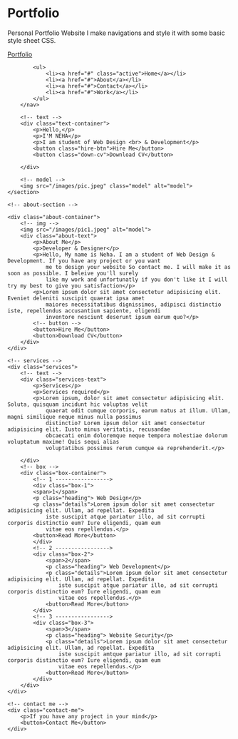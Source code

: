 # Portfolio
Personal Portfolio Website
I make navigations and style it with some basic style sheet CSS.

<!DOCTYPE html>
<html lang="en">

<head>
    <meta charset="UTF-8">
    <meta http-equiv="X-UA-Compatible" content="IE=edge">
    <meta name="viewport" content="width=device-width, initial-scale=1.0">
    <title>Document</title>
    <link rel="stylesheet" href="style.css">
</head>

<body>
    <section>
        <!-- navigation  ------------->
        <nav>
            <!-- logo -->
            <a href="#" class="logo"> Portfolio</a>
            <!-- menu -->

            <ul>
                <li><a href="#" class="active">Home</a></li>
                <li><a href="#">About</a></li>
                <li><a href="#">Contact</a></li>
                <li><a href="#">Work</a></li>
            </ul>
        </nav>

        <!-- text -->
        <div class="text-container">
            <p>Hello,</p>
            <p>I'M NEHA</p>
            <p>I am student of Web Design <br> & Development</p>
            <button class="hire-btn">Hire Me</button>
            <button class="down-cv">Download CV</button>

        </div>

        <!-- model -->
        <img src="/images/pic.jpeg" class="model" alt="model">
    </section>

    <!-- about-section -->

    <div class="about-container">
        <!-- img -->
        <img src="/images/pic1.jpeg" alt="model">
        <div class="about-text">
            <p>About Me</p>
            <p>Developer & Designer</p>
            <p>Hello, My name is Neha. I am a student of Web Design & Development. If you have any project or you want
                me to design your website So contact me. I will make it as soon as possible. I beleive you'll surely
                like my work and unfortunatly if you don't like it I will try my best to give you satisfaction</p>
            <p>Lorem ipsum dolor sit amet consectetur adipisicing elit. Eveniet deleniti suscipit quaerat ipsa amet
                maiores necessitatibus dignissimos, adipisci distinctio iste, repellendus accusantium sapiente, eligendi
                inventore nesciunt deserunt ipsum earum quo?</p>
            <!-- button -->
            <button>Hire Me</button>
            <button>Download CV</button>
        </div>
    </div>

    <!-- services -->
    <div class="services">
        <!-- text -->
        <div class="services-text">
            <p>Services</p>
            <p>Services required</p>
            <p>Lorem ipsum, dolor sit amet consectetur adipisicing elit. Soluta, quisquam incidunt hic voluptas velit
                quaerat odit cumque corporis, earum natus at illum. Ullam, magni similique neque minus nulla possimus
                distinctio? Lorem ipsum dolor sit amet consectetur adipisicing elit. Iusto minus veritatis, recusandae
                obcaecati enim doloremque neque tempora molestiae dolorum voluptatum maxime! Quis sequi alias
                voluptatibus possimus rerum cumque ea reprehenderit.</p>

        </div>
        <!-- box -->
        <div class="box-container">
            <!-- 1 ----------------->
            <div class="box-1">
            <span>1</span>
            <p class="heading"> Web Design</p>
            <p class="details">Lorem ipsum dolor sit amet consectetur adipisicing elit. Ullam, ad repellat. Expedita
                iste suscipit atque pariatur illo, ad sit corrupti corporis distinctio eum? Iure eligendi, quam eum
                vitae eos repellendus.</p>
            <button>Read More</button>  
            </div>  
            <!-- 2 ----------------->
            <div class="box-2">
                <span>2</span>
                <p class="heading"> Web Development</p>
                <p class="details">Lorem ipsum dolor sit amet consectetur adipisicing elit. Ullam, ad repellat. Expedita
                    iste suscipit atque pariatur illo, ad sit corrupti corporis distinctio eum? Iure eligendi, quam eum
                    vitae eos repellendus.</p>
                <button>Read More</button> 
            </div>
            <!-- 3 ----------------->
            <div class="box-3">
                <span>3</span>
                <p class="heading"> Website Security</p>
                <p class="details">Lorem ipsum dolor sit amet consectetur adipisicing elit. Ullam, ad repellat. Expedita
                    iste suscipit amtque pariatur illo, ad sit corrupti corporis distinctio eum? Iure eligendi, quam eum
                    vitae eos repellendus.</p>
                <button>Read More</button> 
            </div>
        </div>
    </div>

    <!-- contact me -->
    <div class="contact-me">
        <p>If you have any project in your mind</p>
        <button>Contact Me</button>
    </div>
</body>

</html>
